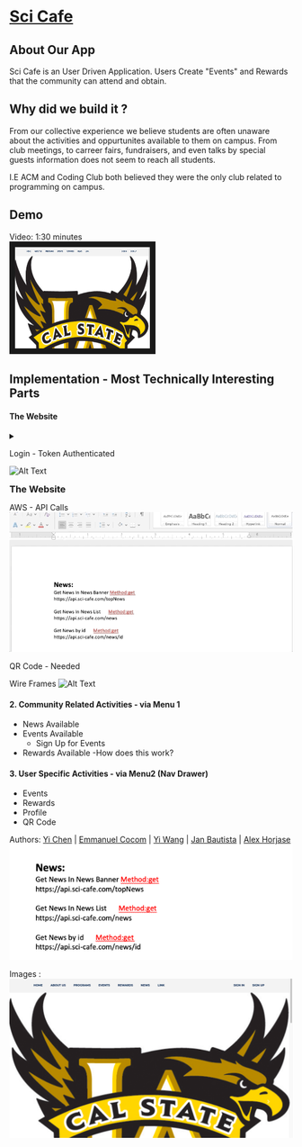 # [Sci Cafe](https://sci-cafe.com/home)


## About Our App
Sci Cafe is an User Driven Application. Users Create "Events" and Rewards that the community can attend and obtain. 

## Why did we build it ?
From our collective experience we believe students are often unaware about the activities and oppurtunites available to them on campus. From club meetings, to carreer fairs, fundraisers, and even talks by special guests information does not seem to reach all students. 

I.E ACM and Coding Club both believed they were the only club related to programming on campus. 

## Demo
Video: 1:30 minutes
<br/>
<a href="https://www.youtube.com/watch?v=05iNw6LFs10" target="_blank"><img src="https://github.com/android-dev-team-11/science-cafe/blob/master/meta_resources/Website.png" 
alt="IMAGE ALT TEXT HERE" width="240" height="180" border="10" /></a>


## Implementation - Most Technically Interesting Parts

#### The Website 

<details><summary></summary>![Alt Text](https://github.com/android-dev-team-11/science-cafe/blob/master/meta_resources/website_gif.gif)</details>



Login - Token Authenticated


![Alt Text](https://github.com/android-dev-team-11/science-cafe/blob/master/meta_resources/website_gif.gif)



<summary><h3 style="display: inline;">The Website</h3>  </summary>

AWS - API Calls
![Alt Text](https://github.com/android-dev-team-11/science-cafe/blob/master/meta_resources/api_calls_doc.gif)

QR Code - Needed

Wire Frames
![Alt Text](https://github.com/android-dev-team-11/science-cafe/blob/master/meta_resources/wire_frames.gif)



#### 2. Community Related Activities - via Menu 1
  - News Available
  - Events Available  
    - Sign Up for Events
  - Rewards Available
    -How does this work?

#### 3. User Specific Activities - via  Menu2 (Nav Drawer)
  - Events
  - Rewards
  - Profile
  - QR Code


Authors: [Yi Chen](https://github.com/chenyii426) | [Emmanuel Cocom](https://github.com/emmanuelcodev) | [Yi Wang](https://github.com/superhotdogzz) | [Jan Bautista](https://github.com/janB003) | [Alex Horjase](https://github.com/AHorejsi) 
![alt text](https://github.com/android-dev-team-11/science-cafe/blob/master/meta_resources/Api_Calls.png "Logo Api Documentation 1")


Images :
![Home Page Image](https://github.com/android-dev-team-11/science-cafe/blob/master/meta_resources/Website.png "Logo Home Page Image")
